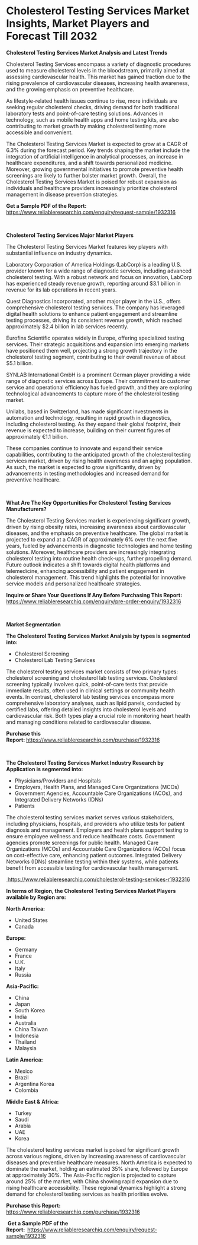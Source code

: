 <p><h1>Cholesterol Testing Services Market Insights, Market Players and Forecast Till 2032</h1></p><p><strong>Cholesterol Testing Services Market Analysis and Latest Trends</strong></p>
<p><p>Cholesterol Testing Services encompass a variety of diagnostic procedures used to measure cholesterol levels in the bloodstream, primarily aimed at assessing cardiovascular health. This market has gained traction due to the rising prevalence of cardiovascular diseases, increasing health awareness, and the growing emphasis on preventive healthcare. </p><p>As lifestyle-related health issues continue to rise, more individuals are seeking regular cholesterol checks, driving demand for both traditional laboratory tests and point-of-care testing solutions. Advances in technology, such as mobile health apps and home testing kits, are also contributing to market growth by making cholesterol testing more accessible and convenient.</p><p>The Cholesterol Testing Services Market is expected to grow at a CAGR of 6.3% during the forecast period. Key trends shaping the market include the integration of artificial intelligence in analytical processes, an increase in healthcare expenditures, and a shift towards personalized medicine. Moreover, growing governmental initiatives to promote preventive health screenings are likely to further bolster market growth. Overall, the Cholesterol Testing Services Market is poised for robust expansion as individuals and healthcare providers increasingly prioritize cholesterol management in disease prevention strategies.</p></p>
<p><strong>Get a Sample PDF of the Report:&nbsp;</strong> <a href="https://www.reliableresearchiq.com/enquiry/request-sample/1932316?utm_campaign=2299&utm_medium=2&utm_source=Github&utm_content=ia&utm_term=13042025&utm_id=cholesterol-testing-services">https://www.reliableresearchiq.com/enquiry/request-sample/1932316</a></p>
<p>&nbsp;</p>
<p><strong>Cholesterol Testing Services Major Market Players</strong></p>
<p><p>The Cholesterol Testing Services Market features key players with substantial influence on industry dynamics. </p><p>Laboratory Corporation of America Holdings (LabCorp) is a leading U.S. provider known for a wide range of diagnostic services, including advanced cholesterol testing. With a robust network and focus on innovation, LabCorp has experienced steady revenue growth, reporting around $3.1 billion in revenue for its lab operations in recent years.</p><p>Quest Diagnostics Incorporated, another major player in the U.S., offers comprehensive cholesterol testing services. The company has leveraged digital health solutions to enhance patient engagement and streamline testing processes, driving its consistent revenue growth, which reached approximately $2.4 billion in lab services recently.</p><p>Eurofins Scientific operates widely in Europe, offering specialized testing services. Their strategic acquisitions and expansion into emerging markets have positioned them well, projecting a strong growth trajectory in the cholesterol testing segment, contributing to their overall revenue of about $5.1 billion.</p><p>SYNLAB International GmbH is a prominent German player providing a wide range of diagnostic services across Europe. Their commitment to customer service and operational efficiency has fueled growth, and they are exploring technological advancements to capture more of the cholesterol testing market.</p><p>Unilabs, based in Switzerland, has made significant investments in automation and technology, resulting in rapid growth in diagnostics, including cholesterol testing. As they expand their global footprint, their revenue is expected to increase, building on their current figures of approximately €1.1 billion.</p><p>These companies continue to innovate and expand their service capabilities, contributing to the anticipated growth of the cholesterol testing services market, driven by rising health awareness and an aging population. As such, the market is expected to grow significantly, driven by advancements in testing methodologies and increased demand for preventive healthcare.</p></p>
<p>&nbsp;</p>
<p><strong>What Are The Key Opportunities For Cholesterol Testing Services Manufacturers?</strong></p>
<p><p>The Cholesterol Testing Services market is experiencing significant growth, driven by rising obesity rates, increasing awareness about cardiovascular diseases, and the emphasis on preventive healthcare. The global market is projected to expand at a CAGR of approximately 6% over the next five years, fueled by advancements in diagnostic technologies and home testing solutions. Moreover, healthcare providers are increasingly integrating cholesterol testing into routine health check-ups, further propelling demand. Future outlook indicates a shift towards digital health platforms and telemedicine, enhancing accessibility and patient engagement in cholesterol management. This trend highlights the potential for innovative service models and personalized healthcare strategies.</p></p>
<p><strong>Inquire or Share Your Questions If Any Before Purchasing This Report:</strong> <a href="https://www.reliableresearchiq.com/enquiry/pre-order-enquiry/1932316?utm_campaign=2299&utm_medium=2&utm_source=Github&utm_content=ia&utm_term=13042025&utm_id=cholesterol-testing-services">https://www.reliableresearchiq.com/enquiry/pre-order-enquiry/1932316</a></p>
<p>&nbsp;</p>
<p><strong>Market Segmentation</strong></p>
<p><strong>The Cholesterol Testing Services Market Analysis by types is segmented into:</strong></p>
<p><ul><li>Cholesterol Screening</li><li>Cholesterol Lab Testing Services</li></ul></p>
<p><p>The cholesterol testing services market consists of two primary types: cholesterol screening and cholesterol lab testing services. Cholesterol screening typically involves quick, point-of-care tests that provide immediate results, often used in clinical settings or community health events. In contrast, cholesterol lab testing services encompass more comprehensive laboratory analyses, such as lipid panels, conducted by certified labs, offering detailed insights into cholesterol levels and cardiovascular risk. Both types play a crucial role in monitoring heart health and managing conditions related to cardiovascular disease.</p></p>
<p><strong>Purchase this Report:&nbsp;</strong><a href="https://www.reliableresearchiq.com/purchase/1932316?utm_campaign=2299&utm_medium=2&utm_source=Github&utm_content=ia&utm_term=13042025&utm_id=cholesterol-testing-services">https://www.reliableresearchiq.com/purchase/1932316</a></p>
<p>&nbsp;</p>
<p><strong>The Cholesterol Testing Services Market Industry Research by Application is segmented into:</strong></p>
<p><ul><li>Physicians/Providers and Hospitals</li><li>Employers, Health Plans, and Managed Care Organizations (MCOs)</li><li>Government Agencies, Accountable Care Organizations (ACOs), and Integrated Delivery Networks (IDNs)</li><li>Patients</li></ul></p>
<p><p>The cholesterol testing services market serves various stakeholders, including physicians, hospitals, and providers who utilize tests for patient diagnosis and management. Employers and health plans support testing to ensure employee wellness and reduce healthcare costs. Government agencies promote screenings for public health. Managed Care Organizations (MCOs) and Accountable Care Organizations (ACOs) focus on cost-effective care, enhancing patient outcomes. Integrated Delivery Networks (IDNs) streamline testing within their systems, while patients benefit from accessible testing for cardiovascular health management.</p></p>
<p><a href="https://www.reliableresearchiq.com/cholesterol-testing-services-r1932316?utm_campaign=2299&utm_medium=2&utm_source=Github&utm_content=ia&utm_term=13042025&utm_id=cholesterol-testing-services">&nbsp;https://www.reliableresearchiq.com/cholesterol-testing-services-r1932316</a></p>
<p><strong>In terms of Region, the Cholesterol Testing Services Market Players available by Region are:</strong></p>
<p>
    <p> <strong> North America: </strong>
        <ul>
            <li>United States</li>
            <li>Canada</li>
        </ul>
        </p> 
    <p> <strong> Europe: </strong>
        <ul>
            <li>Germany</li>
            <li>France</li>
            <li>U.K.</li>
            <li>Italy</li>
            <li>Russia</li>
        </ul>
        </p> 
    <p> <strong> Asia-Pacific: </strong>
        <ul>
            <li>China</li>
            <li>Japan</li>
            <li>South Korea</li>
            <li>India</li>
            <li>Australia</li>
            <li>China Taiwan</li>
            <li>Indonesia</li>
            <li>Thailand</li>
            <li>Malaysia</li>
        </ul>
        </p> 
    <p> <strong> Latin America: </strong>
        <ul>
            <li>Mexico</li>
            <li>Brazil</li>
            <li>Argentina Korea</li>
            <li>Colombia</li>
        </ul>
        </p> 
    <p> <strong> Middle East & Africa: </strong>
        <ul>
            <li>Turkey</li>
            <li>Saudi</li>
            <li>Arabia</li>
            <li>UAE</li>
            <li>Korea</li>
        </ul>
    </p>
    </p>
<p><p>The cholesterol testing services market is poised for significant growth across various regions, driven by increasing awareness of cardiovascular diseases and preventive healthcare measures. North America is expected to dominate the market, holding an estimated 35% share, followed by Europe at approximately 30%. The Asia-Pacific region is projected to capture around 25% of the market, with China showing rapid expansion due to rising healthcare accessibility. These regional dynamics highlight a strong demand for cholesterol testing services as health priorities evolve.</p></p>
<p><strong>Purchase this Report: </strong><a href="https://www.reliableresearchiq.com/purchase/1932316?utm_campaign=2299&utm_medium=2&utm_source=Github&utm_content=ia&utm_term=13042025&utm_id=cholesterol-testing-services">https://www.reliableresearchiq.com/purchase/1932316</a></p>
<p>&nbsp;<strong>Get a Sample PDF of the Report:&nbsp;&nbsp;</strong><a href="https://www.reliableresearchiq.com/enquiry/request-sample/1932316?utm_campaign=2299&utm_medium=2&utm_source=Github&utm_content=ia&utm_term=13042025&utm_id=cholesterol-testing-services">https://www.reliableresearchiq.com/enquiry/request-sample/1932316</a></p>
<p><strong></strong></p>
<p><p></p><p></p><p></p></p>